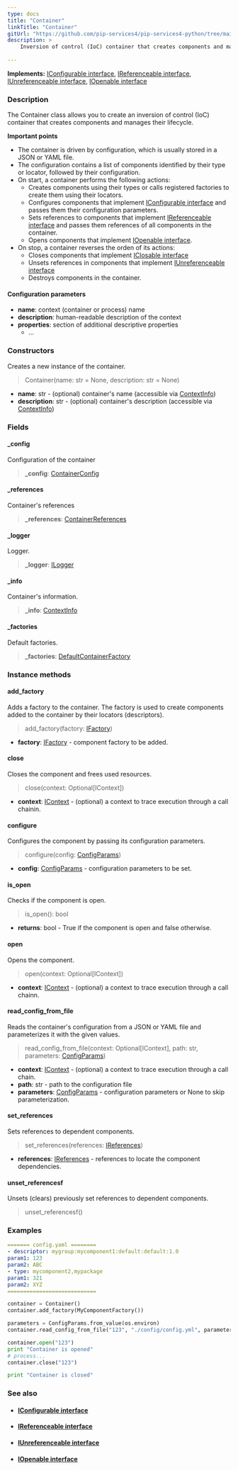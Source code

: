 ```yaml
---
type: docs
title: "Container"
linkTitle: "Container"
gitUrl: "https://github.com/pip-services4/pip-services4-python/tree/main/pip-services4-components-python"
description: >
    Inversion of control (IoC) container that creates components and manages their lifecycle.
 
---
```


**Implements:** [IConfigurable interface](../../../components/config/iconfigurable),  [IReferenceable interface](../../../components/refer/ireferenceable),  [IUnreferenceable interface](../../../components/refer/iunreferenceable), [IOpenable interface](../../../components/run/iopenable)

### Description

The Container class allows you to create an inversion of control (IoC) container that creates components and manages their lifecycle.

**Important points**

- The container is driven by configuration, which is usually stored in a JSON or YAML file.
- The configuration contains a list of components identified by their type or locator, followed by their configuration.
- On start, a container performs the following actions:
    - Creates components using their types or calls registered factories to create them using their locators.
    - Configures components that implement [IConfigurable interface](../../../components/config/iconfigurable) and passes them their configuration parameters.
    - Sets references to components that implement [IReferenceable interface](../../../components/refer/ireferenceable) and passes them references of all components in the container.
    - Opens components that implement [IOpenable interface](../../../components/run/iopenable).
- On stop, a container reverses the orden of its actions:
    - Closes components that implement [IClosable interface](../../../components/run/iclosable)
    - Unsets references in components that implement [IUnreferenceable interface](../../../components/refer/iunreferenceable)
    - Destroys components in the container.

#### Configuration parameters

- **name**: context (container or process) name
- **description**: human-readable description of the context
- **properties**: section of additional descriptive properties
    - ...



### Constructors
Creates a new instance of the container.  

> Container(name: str = None, description: str = None)

- **name**: str - (optional) container's name (accessible via [ContextInfo](../../../components/context/context_info))
- **description**: str - (optional) container's description (accessible via [ContextInfo](../../../components/context/context_info))

### Fields

<span class="hide-title-link">

#### _config
Configuration of the container
> **_config**: [ContainerConfig](../../config/container_config)

#### _references
Container's references
> **_references**: [ContainerReferences](../../refer/container_references)

#### _logger
Logger.
> **_logger**: [ILogger](../../../observability/log/ilogger)

#### _info
Container's information.
> **_info**: [ContextInfo](../../../components/context/context_info)

#### _factories
Default factories.
> **_factories**: [DefaultContainerFactory](../../build/default_container_factory)

</span>

### Instance methods

#### add_factory
Adds a factory to the container. The factory is used to create components          
added to the container by their locators (descriptors).

> add_factory(factory: [IFactory](../../../components/build/ifactory))

- **factory**: [IFactory](../../../components/build/ifactory) - component factory to be added.

#### close
Closes the component and frees used resources.

> close(context: Optional[IContext])

- **context**: [IContext](../../../components/context/icontext) - (optional) a context to trace execution through a call chainin.


#### configure
Configures the component by passing its configuration parameters.

> configure(config: [ConfigParams](../../../components/config/config_params))

- **config**: [ConfigParams](../../../components/config/config_params) - configuration parameters to be set.


#### is_open
Checks if the component is open.

> is_open(): bool

- **returns**: bool - True if the component is open and false otherwise.


#### open
Opens the component.

> open(context: Optional[IContext])

- **context**: [IContext](../../../components/context/icontext) - (optional) a context to trace execution through a call chainn.


#### read_config_from_file
Reads the container's configuration from a JSON or YAML file and parameterizes it with the given values.

> read_config_from_file(context: Optional[IContext], path: str, parameters: [ConfigParams](../../../components/config/config_params))

- **context**: [IContext](../../../components/context/icontext) - (optional) a context to trace execution through a call chain.
- **path**: str - path to the configuration file
- **parameters**: [ConfigParams](../../../components/config/config_params) - configuration parameters or None to skip parameterization.


#### set_references
Sets references to dependent components.

> set_references(references: [IReferences](../../../components/refer/ireferences))

- **references**: [IReferences](../../../components/refer/ireferences) - references to locate the component dependencies.


#### unset_referencesf
Unsets (clears) previously set references to dependent components.

> unset_referencesf()

### Examples

```yaml
======= config.yaml ========
- descriptor: mygroup:mycomponent1:default:default:1.0
param1: 123
param2: ABC
- type: mycomponent2,mypackage
param1: 321
param2: XYZ
============================
```

```python
container = Container()
container.add_factory(MyComponentFactory())

parameters = ConfigParams.from_value(os.environ)
container.read_config_from_file("123", "./config/config.yml", parameters)

container.open("123")
print "Container is opened"
# process...
container.close("123")

print "Container is closed"
```

### See also
- #### [IConfigurable interface](../../../components/config/iconfigurable)
- #### [IReferenceable interface](../../../components/refer/ireferenceable)
- #### [IUnreferenceable interface](../../../components/refer/iunreferenceable)
- #### [IOpenable interface](../../../components/run/iopenable)
